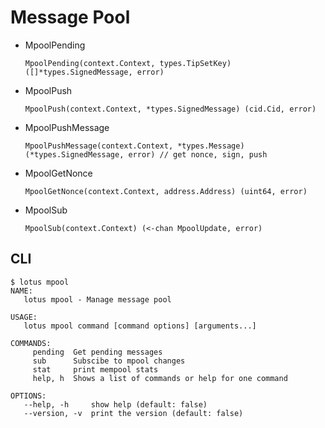 # Message Pool

* MpoolPending

  `MpoolPending(context.Context, types.TipSetKey) ([]*types.SignedMessage, error)`

* MpoolPush

  `MpoolPush(context.Context, *types.SignedMessage) (cid.Cid, error)`

* MpoolPushMessage

  `MpoolPushMessage(context.Context, *types.Message) (*types.SignedMessage, error) // get nonce, sign, push`

* MpoolGetNonce

  `MpoolGetNonce(context.Context, address.Address) (uint64, error)`

* MpoolSub

  `MpoolSub(context.Context) (<-chan MpoolUpdate, error)`

## CLI

```
$ lotus mpool
NAME:
   lotus mpool - Manage message pool

USAGE:
   lotus mpool command [command options] [arguments...]

COMMANDS:
     pending  Get pending messages
     sub      Subscibe to mpool changes
     stat     print mempool stats
     help, h  Shows a list of commands or help for one command

OPTIONS:
   --help, -h     show help (default: false)
   --version, -v  print the version (default: false)
```